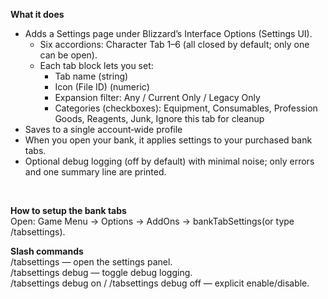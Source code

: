 **What it does**
* Adds a Settings page under Blizzard’s Interface Options (Settings UI).
  * Six accordions: Character Tab 1–6 (all closed by default; only one can be open).
  * Each tab block lets you set:
    * Tab name (string)
    * Icon (File ID) (numeric)
    * Expansion filter: Any / Current Only / Legacy Only
    * Categories (checkboxes): Equipment, Consumables, Profession Goods, Reagents, Junk, Ignore this tab for cleanup
* Saves to a single account‑wide profile
* When you open your bank, it applies settings to your purchased bank tabs.
* Optional debug logging (off by default) with minimal noise; only errors and one summary line are printed.
<br />

**How to setup the bank tabs**  <br />
Open: Game Menu → Options → AddOns → bankTabSettings(or type /tabsettings).
<br />

**Slash commands** <br />
/tabsettings — open the settings panel. <br />
/tabsettings debug — toggle debug logging. <br />
/tabsettings debug on / /tabsettings debug off — explicit enable/disable. <br />
